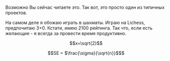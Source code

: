 Возможно Вы сейчас читаете это. Так вот, это просто один из типичных проектов.

На самом деле я обожаю играть в шахматы. Играю на Lichess, предпочитаю 3+0.
Кстати, имею 2100 рейтинга. Так что, если есть желающие - я всегда за провести время
продуктивно. 

$$x=\sqrt{2}$$

```math
SE = $\frac{\sigma}{\sqrt{n}}$
```
